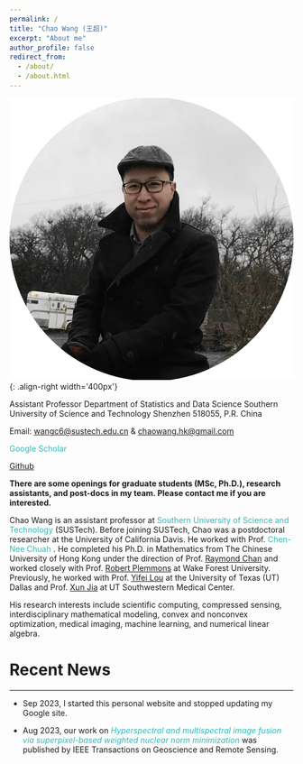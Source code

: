 ```yaml
---
permalink: /
title: "Chao Wang (王超)"
excerpt: "About me"
author_profile: false
redirect_from: 
  - /about/
  - /about.html
---
```


![profile](/images/profile.png){: .align-right width='400px'}


Assistant Professor
Department of Statistics and Data Science
Southern University of Science and Technology 
Shenzhen 518055, P.R. China

<i class="fas fa-envelope"></i> Email: [wangc6@sustech.edu.cn](mailto:wangc6@sustech.edu.cn) & [chaowang.hk@gmail.com](mailto:chaowang.hk@gmail.com)

<i class="ai ai-google-scholar-square"></i> <a href="https://scholar.google.com/citations?user=PBchRWYAAAAJ&hl=en" style="color:#2eb8b8;text-decoration:none;"> Google Scholar </a>
 
<i class="fab fa-github"></i> [Github](https://github.com/wangcmath)

**There are some openings for graduate students (MSc, Ph.D.), research assistants, and post-docs in my team. Please contact me if you are interested.**

Chao Wang is an assistant professor at <a href="https://sustech.edu.cn/en/" style="color:#2eb8b8;text-decoration:none;"> Southern University of Science and Technology  </a> (SUSTech). Before joining SUSTech, Chao was a postdoctoral researcher at the University of California Davis. He worked with Prof. <a href="https://sustech.edu.cn/en/](https://www.ece.ucdavis.edu/~chuah/rubinet/)" style="color:#2eb8b8;text-decoration:none;"> Chen-Nee Chuah </a>. He completed his Ph.D. in Mathematics from The Chinese University of Hong Kong under the direction of Prof. [Raymond Chan](http://personal.cityu.edu.hk/rhfchan/) and worked closely with Prof. [Robert Plemmons](https://faculty.sites.wfu.edu/plemmons/) at Wake Forest University. Previously, he worked with Prof. [Yifei Lou](https://sites.google.com/site/louyifei/) at the University of Texas (UT) Dallas and Prof. [Xun Jia](https://www.hopkinsmedicine.org/profiles/details/xun-jia) at UT Southwestern Medical Center.

His research interests include scientific computing, compressed sensing, interdisciplinary mathematical modeling, convex and nonconvex optimization, medical imaging, machine learning, and numerical linear algebra.

# Recent News
---
- Sep 2023, I started this personal website and stopped updating my Google site.
  
- Aug 2023, our work on <a href="https://ieeexplore.ieee.org/abstract/document/10231145/" style="color:#2eb8b8;text-decoration:none;"> _Hyperspectral and multispectral image fusion via superpixel-based weighted nuclear norm minimization_  </a> was published by IEEE Transactions on Geoscience and Remote Sensing.



&nbsp;

&nbsp;

&nbsp;

